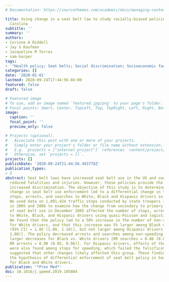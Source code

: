 ```yaml
---
# Documentation: https://sourcethemes.com/academic/docs/managing-content/

title: Using change in a seat belt law to study racially-biased policing in South
  Carolina
subtitle: ''
summary: ''
authors:
- Corinne A Riddell
- Jay S Kaufman
- Jacqueline M Torres
- sam-harper
tags:
- '"Health policy; Seat belts; Social discrimination; Socioeconomic factors"'
categories: []
date: '2020-01-01'
lastmod: 2020-09-24T17:44:56-04:00
featured: false
draft: false

# Featured image
# To use, add an image named `featured.jpg/png` to your page's folder.
# Focal points: Smart, Center, TopLeft, Top, TopRight, Left, Right, BottomLeft, Bottom, BottomRight.
image:
  caption: ''
  focal_point: ''
  preview_only: false

# Projects (optional).
#   Associate this post with one or more of your projects.
#   Simply enter your project's folder or file name without extension.
#   E.g. `projects = ["internal-project"]` references `content/project/deep-learning/index.md`.
#   Otherwise, set `projects = []`.
projects: []
publishDate: '2020-09-24T21:44:56.493778Z'
publication_types:
- 2
abstract: Seat belt laws have increased seat belt use in the US and contributed to
  reduced fatalities and injuries. However, these policies provide the potential for
  increased discrimination. The objective of this study is to determine whether a
  change in seat belt use enforcement led to a differential change in the number of
  stops, arrests, and searches to White, Black and Hispanic drivers in one US state.
  We used data on 1,091,424 traffic stops conducted by state troopers in South Carolina
  in 2005 and 2006 to examine how the change from secondary to primary enforcement
  of seat belt use in December 2005 affected the number of stops, arrests, and searches
  to White, Black, and Hispanic drivers using quasi-Poisson and logistic regressions.
  We found that the policy led to a 50% increase in the number of non-speeding stops
  for White drivers, and that this increase was 5% larger among Black drivers [RR
  (95% CI) = 1.05 (1.00, 1.10)], but not larger among Hispanic drivers [1.00 (0.93,
  1.08)]. The policy decreased arrests and searches among non-speeding stops, with
  larger decreases for Black vs. White drivers [RR searches = 0.86 (0.81, 0.91) and
  RR arrests = 0.90 (0.85, 0.96)]. For Hispanic drivers, effects of the policy change
  were also found among stops for speeding, which failed the falsification test and
  suggested that other changes likely affected this group. These findings may support
  the hypothesis of differential enforcement of seat belt policy in South Carolina
  for Black and White drivers.
publication: '*Prev Med*'
doi: 10.1016/j.ypmed.2019.105884
---
```

